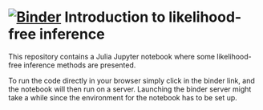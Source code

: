 # [![Binder](https://mybinder.org/badge.svg)](https://mybinder.org/v2/gh/SamuelWiqvist/introlikelihoodfree/master)    Introduction to likelihood-free inference 

This repository contains a Julia Jupyter notebook where some likelihood-free inference methods are presented. 

To run the code directly in your browser simply click in the binder link, and the notebook will then run on a server. Launching the binder server might take a while since the environment for the notebook has to be set up. 
